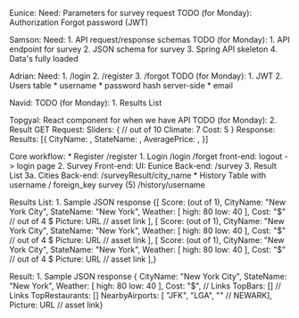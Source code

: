 Eunice:
	Need:
		Parameters for survey request
	TODO (for Monday):
		Authorization
		Forgot password (JWT)

Samson:
	Need:
		1. API request/response schemas
	TODO (for Monday):
		1. API endpoint for survey
		2. JSON schema for survey
		3. Spring API skeleton
		4. Data's fully loaded

Adrian:
	Need:
		1. /login
		2. /register
		3. /forgot
	TODO (for Monday):
		1. JWT
		2. Users table
			* username
			* password
				hash server-side
			* email

Navid:
	TODO (for Monday):
		1. Results List

Topgyal:
	React component for when we have API
	TODO (for Monday):
		2. Result
	GET Request:
		Sliders: {
		// out of 10
		Climate: 7
		Cost: 5
	}
	Response:
		Results: [{
		CityName: ,
		StateName: ,
		AveragePrice: , 
	}]

Core workflow:
	* Register
		/register
	1. Login
		/login
		/forget
		front-end: logout -> login page
	2. Survey
		Front-end:
			UI: Eunice
		Back-end:
			/survey
	3. Result List
	3a. Cities
		Back-end: /surveyResult/city_name
	* History
		Table with username / foreign_key survey (5)
		/history/username

Results List:
	1. Sample JSON response
		{[
			Score: (out of 1),
			CityName: "New York City",
			StateName: "New York",
			Weather: [
				high: 80
				low: 40
				],
			Cost: "$" // out of 4 $
			Picture: URL // asset link
			],
		[
			Score: (out of 1),
			CityName: "New York City",
			StateName: "New York",
			Weather: [
				high: 80
				low: 40
				],
			Cost: "$" // out of 4 $
			Picture: URL // asset link
			],
		[
			Score: (out of 1),
			CityName: "New York City",
			StateName: "New York",
			Weather: [
				high: 80
				low: 40
				],
			Cost: "$" // out of 4 $
			Picture: URL // asset link
			],} 

Result:
	1. Sample JSON response
		{
		CityName: "New York City",
		StateName: "New York",
		Weather: [
			high: 80
			low: 40
			],
		Cost: "$",
		// Links
		TopBars: []
		// Links
		TopRestaurants: []
		NearbyAirports: [
			"JFK", "LGA", "" // NEWARK],
		Picture: URL // asset link} 